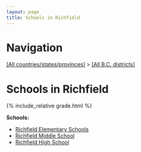 ```yaml
---
layout: page
title: Schools in Richfield
---
```

# Navigation

[[All countries/states/provinces]](../..) > [[All B.C. districts]](..)

# Schools in Richfield

{% include_relative grade.html %}

**Schools:**

- [Richfield Elementary Schools](Richfield_Elementary_Schools.md)
- [Richfield Middle School](Richfield_Middle_School.md)
- [Richfield High School](Richfield_High_School.md)
